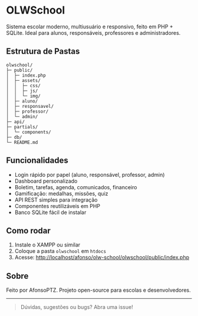 # OLWSchool

Sistema escolar moderno, multiusuário e responsivo, feito em PHP + SQLite. Ideal para alunos, responsáveis, professores e administradores.

## Estrutura de Pastas

```
olwschool/
├─ public/
│  ├─ index.php
│  ├─ assets/
│  │  ├─ css/
│  │  ├─ js/
│  │  └─ img/
│  ├─ aluno/
│  ├─ responsavel/
│  ├─ professor/
│  └─ admin/
├─ api/
├─ partials/
│  └─ components/
├─ db/
└─ README.md
```

## Funcionalidades

- Login rápido por papel (aluno, responsável, professor, admin)
- Dashboard personalizado
- Boletim, tarefas, agenda, comunicados, financeiro
- Gamificação: medalhas, missões, quiz
- API REST simples para integração
- Componentes reutilizáveis em PHP
- Banco SQLite fácil de instalar

## Como rodar

1. Instale o XAMPP ou similar
2. Coloque a pasta `olwschool` em `htdocs`
3. Acesse: [http://localhost/afonso/olw-school/olwschool/public/index.php](http://localhost/afonso/olw-school/olwschool/public/index.php)

## Sobre

Feito por AfonsoPTZ. Projeto open-source para escolas e desenvolvedores.

---

> Dúvidas, sugestões ou bugs? Abra uma issue!
